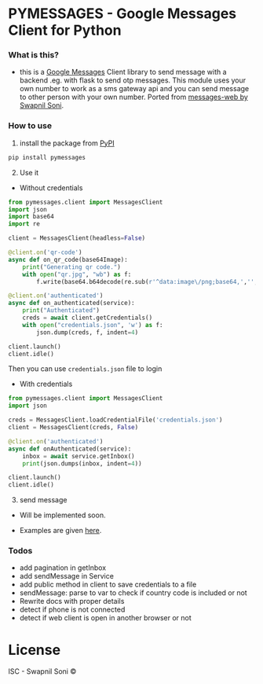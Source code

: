# PYMESSAGES - Google Messages Client for Python

### What is this?
- this is a [Google Messages](https://messages.android.com) Client library to send message with a backend .eg. with flask to send otp messages. This module uses your own number to work as a sms gateway api and you can send message to other person with your own number. Ported from [messages-web by Swapnil Soni](https://github.com/SwapnilSoni1999/messages-web).

### How to use

1. install the package from [PyPI](https://pypi.org/project/pymessages/)

```sh
pip install pymessages
```

2. Use it

- Without credentials

```python
from pymessages.client import MessagesClient
import json
import base64
import re

client = MessagesClient(headless=False)

@client.on('qr-code')
async def on_qr_code(base64Image):
    print("Generating qr code.")
    with open("qr.jpg", "wb") as f:
        f.write(base64.b64decode(re.sub(r'^data:image\/png;base64,','',base64Image)))

@client.on('authenticated')
async def on_authenticated(service):
    print("Authenticated")
    creds = await client.getCredentials()
    with open("credentials.json", 'w') as f:
        json.dump(creds, f, indent=4)

client.launch()
client.idle()
```
Then you can use `credentials.json` file to login 

- With credentials

```python
from pymessages.client import MessagesClient
import json

creds = MessagesClient.loadCredentialFile('credentials.json')
client = MessagesClient(creds, False)

@client.on('authenticated')
async def onAuthenticated(service):
    inbox = await service.getInbox()
    print(json.dumps(inbox, indent=4))

client.launch()
client.idle()
```

3. send message

- Will be implemented soon.

- Examples are given [here](https://github.com/shivamsn97/pymessages/tree/main/examples).

### Todos
- add pagination in getInbox
- add sendMessage in Service
- add public method in client to save credentials to a file
- sendMessage: parse to var to check if country code is included or not
- Rewrite docs with proper details
- detect if phone is not connected
- detect if web client is open in another browser or not

# License 
ISC - Swapnil Soni &copy;